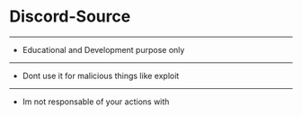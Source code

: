 # Discord-Source
------------------------------
- Educational and Development purpose only 
------------------------------
- Dont use it for malicious things like exploit
------------------------------
- Im not responsable of your actions with

